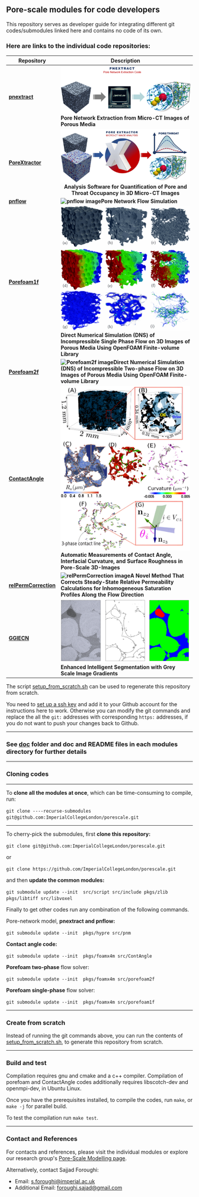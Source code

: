 
## Pore-scale modules for code developers

This repository serves as developer guide for integrating different git 
codes/submodules linked here and contains no code of its own. 
<!--
Here are links to the individual code repositories:

- **[pnextract](https://github.com/ImperialCollegeLondon/pnextract): Pore Network Extraction from micro-CT Images of Porous Media**
- **[pnflow](https://github.com/ImperialCollegeLondon/pnflow): Pore Network Flow Simulation**
- **[Porefoam1f](https://github.com/ImperialCollegeLondon/poreFoam-singlePhase): Direct Numerical Simulation (DNS) of Incompressible Single Phase Flow on 3D Images of Porous Media Using OpenFOAM Finite-volume Library.**
- **[Porefoam2f](https://github.com/ImperialCollegeLondon/porefoam): Direct Numerical Simulation (DNS) of Incompressible Two-phase Flow on 3D Images of Porous Media Using OpenFOAM Finite-volume Library.**
- **[PoreXtractor](https://github.com/ImperialCollegeLondon/poreOccupancyAnalysis): Analysis Software for Quantification of Pore and Throat Occupancy in 3D Micro-CT Images.**
- **[ContactAngle](https://github.com/ImperialCollegeLondon/ContactAngle): Automatic Measurements of Contact Angle, Interfacial Curvature, and Surface Roughness in Pore-Scale 3D-Images**
-->


### **Here are links to the individual code repositories:** ###
 
| Repository | Description |
|------------|-------------|
| **[pnextract](https://github.com/ImperialCollegeLondon/pnextract)** | **![pnextract image](readme_resources/pnextract.png)Pore Network Extraction from Micro-CT Images of Porous Media** |
| **[PoreXtractor](https://github.com/ImperialCollegeLondon/poreOccupancyAnalysis)** | **![Image Alt Text](readme_resources/poreXtractor.jpeg) <div align="center">Analysis Software for Quantification of Pore and Throat Occupancy in 3D Micro-CT Images</div>** |
| **[pnflow](https://github.com/ImperialCollegeLondon/pnflow)** | **![pnflow image](readme_resources/pnflow.gif)Pore Network Flow Simulation** |
| **[Porefoam1f](https://github.com/ImperialCollegeLondon/poreFoam-singlePhase)** | **![Porefoam1f image](readme_resources/Porefoam1f.png)Direct Numerical Simulation (DNS) of Incompressible Single Phase Flow on 3D Images of Porous Media Using OpenFOAM Finite-volume Library** |
| **[Porefoam2f](https://github.com/ImperialCollegeLondon/porefoam)** | **![Porefoam2f image](readme_resources/Porefoam2f.png)Direct Numerical Simulation (DNS) of Incompressible Two-phase Flow on 3D Images of Porous Media Using OpenFOAM Finite-volume Library** | 
| **[ContactAngle](https://github.com/ImperialCollegeLondon/ContactAngle)** | **![ContactAngle image](readme_resources/ContactAngle.png)Automatic Measurements of Contact Angle, Interfacial Curvature, and Surface Roughness in Pore-Scale 3D-Images** | 
| **[relPermCorrection](https://github.com/ImperialCollegeLondon/relPermCorrection)** | **![relPermCorrection image](readme_resources/relPermCorrection_image.png)A Novel Method That Corrects Steady-State Relative Permeability Calculations for Inhomogeneous Saturation Profiles Along the Flow Direction** |
| **[GGIECN](https://github.com/ImperialCollegeLondon/GGIECN)** | **![GGIECN image](readme_resources/GGIECN.png) Enhanced Intelligent Segmentation with Grey Scale Image Gradients** |
 <!--
### **Here are links to the individual code repositories:** ###
| Repository | **Figure with Caption** |
|------------|-------------------------|
| **[pnextract](https://github.com/ImperialCollegeLondon/pnextract)** | **![pnextract image](1698687356786.jpeg "Pore Network Extraction from micro-CT Images of Porous Media")** |
| **[pnflow](https://github.com/ImperialCollegeLondon/pnflow)** | **![pnflow image](path/to/pnflow_image.png "Pore Network Flow Simulation")** |
| **[Porefoam1f](https://github.com/ImperialCollegeLondon/poreFoam-singlePhase)** | **![Porefoam1f image](path/to/Porefoam1f_image.png "Direct Numerical Simulation (DNS) of Incompressible Single Phase Flow on 3D Images of Porous Media Using OpenFOAM Finite-volume Library")** |
| **[Porefoam2f](https://github.com/ImperialCollegeLondon/porefoam)** | **![Porefoam2f image](path/to/Porefoam2f_image.png "Direct Numerical Simulation (DNS) of Incompressible Two-phase Flow on 3D Images of Porous Media Using OpenFOAM Finite-volume Library")** |
| **[PoreXtractor](https://github.com/ImperialCollegeLondon/poreOccupancyAnalysis)** | **![PoreXtractor image](path/to/PoreXtractor_image.png "Analysis Software for Quantification of Pore and Throat Occupancy in 3D Micro-CT Images")** |
| **[ContactAngle](https://github.com/ImperialCollegeLondon/ContactAngle)** | **![ContactAngle image](path/to/ContactAngle_image.png "Automatic Measurements of Contact Angle, Interfacial Curvature, and Surface Roughness in Pore-Scale 3D-Images")** |

-->


The script [setup_from_scratch.sh](setup_from_scratch.sh) can be used to 
regenerate this repository from scratch. 

You need to 
[set up a ssh key](https://docs.github.com/en/github/authenticating-to-github/connecting-to-github-with-ssh) 
and add it to your Github account for the instructions here to work. 
Otherwise you can modify the git commands and replace the all the `git:` addresses 
with corresponding `https:` addresses, if you do not want to push your changes back 
to Github.


 ----------------------------------------------------------------

### See [doc](doc) folder and doc and README files in each modules directory for further details

 ----------------------------------------------------------------


### Cloning codes

----------------------------------------------------------------

To **clone all the modules at once**, which can be time-consuming to compile, run:

`git clone ----recurse-submodules git@github.com:ImperialCollegeLondon/porescale.git`


----------------------------------------------------------------

To cherry-pick the submodules, first **clone this repository:**

`git clone git@github.com:ImperialCollegeLondon/porescale.git`

or 

`git clone https://github.com/ImperialCollegeLondon/porescale.git`

and then **update the common modules:**

`git submodule update --init  src/script src/include pkgs/zlib pkgs/libtiff src/libvoxel`

Finally to get other codes run any combination of the following commands.



Pore-network model, **pnextract and pnflow:**

`git submodule update --init  pkgs/hypre src/pnm`



**Contact angle code:**

`git submodule update --init  pkgs/foamx4m src/ContAngle`



**Porefoam two-phase** flow solver:

`git submodule update --init  pkgs/foamx4m src/porefoam2f`



**Porefoam single-phase** flow solver:

`git submodule update --init  pkgs/foamx4m src/porefoam1f`


----------------------------------------------------------------

### Create from scratch

Instead of running the git commands above, you can run the contents of 
[setup_from_scratch.sh](setup_from_scratch.sh), to generate this 
repository from scratch.


----------------------------------------------------------------

### Build and test

Compilation requires gnu and cmake and a c++ compiler.  Compilation of porefoam and ContactAngle codes additionally requires libscotch-dev and openmpi-dev, in Ubuntu Linux.

Once you have the prerequisites installed, to compile the codes, run `make`, or `make -j` for parallel build. 

To test the compilation run `make test`.


----------------------------------------------------------------

### Contact and References ###

For contacts and references, please visit the individual modules or explore our research group's [Pore-Scale Modelling page](https://www.imperial.ac.uk/earth-science/research/research-groups/pore-scale-modelling).

Alternatively, contact Sajjad Foroughi:
- Email: s.foroughi@imperial.ac.uk
- Additional Email: foroughi.sajad@gmail.com



